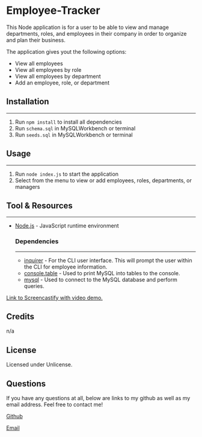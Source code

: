 # Employee-Tracker

This Node application is for a user to be able to view and manage departments, roles, and employees in their company in order to organize and plan their business.

The application gives yout the following options:
* View all employees 
* View all employees by role 
* View all employees by department
* Add an employee, role, or department


## Installation
---
1. Run `npm install` to install all dependencies
2. Run `schema.sql` in MySQLWorkbench or terminal
3. Run `seeds.sql` in MySQLWorkbench or terminal 


## Usage
---
1. Run `node index.js` to start the application
2. Select from the menu to view or add employees, roles, departments, or managers


## Tool & Resources
---
* [Node.js](https://nodejs.org/en/) - JavaScript runtime environment
    ### Dependencies
    ---
    * [inquirer](https://www.npmjs.com/package/inquirer) - For the CLI user interface. This will prompt the user within the CLI for employee information.
    * [console.table](https://www.npmjs.com/package/console.table) - Used to print MySQL into tables to the console.
    * [mysql](https://www.npmjs.com/package/mysql) - Used to connect to the MySQL database and perform queries.

<a href="https://watch.screencastify.com/v/2xyvvrphdFGLTAb4ayzT">Link to Screencastify with video demo.</a>

## Credits
n/a

## License
Licensed under Unlicense.

## Questions
If you have any questions at all, below are links to my github as well as my email address. Feel free to contact me!

<a href="https://github.com/HayleyMcHugh">Github</a>

<a href="mailto:hayleym522@gmail.com">Email</a> 
